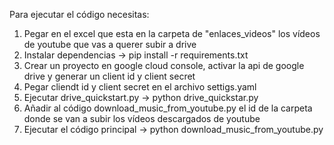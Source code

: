 Para ejecutar el código necesitas:

1. Pegar en el excel que esta en la carpeta de "enlaces_videos" los vídeos de youtube que vas a querer subir a drive
2. Instalar dependencias -> pip install -r requirements.txt
3. Crear un proyecto en google cloud console, activar la api de google drive y generar un client id y client secret
4. Pegar cliendt id y client secret en el archivo settigs.yaml
5. Ejecutar drive_quickstart.py -> python drive_quickstar.py
6. Añadir al código download_music_from_youtube.py el id de la carpeta donde se van a subir los vídeos descargados de youtube
7. Ejecutar el código principal -> python download_music_from_youtube.py






